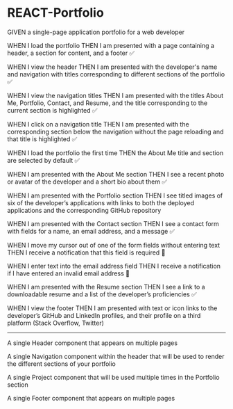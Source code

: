 # REACT-Portfolio


GIVEN a single-page application portfolio for a web developer

WHEN I load the portfolio
THEN I am presented with a page containing a header, a section for content, and a footer ✅

WHEN I view the header
THEN I am presented with the developer's name and navigation with titles corresponding to different sections of the portfolio ✅

WHEN I view the navigation titles
THEN I am presented with the titles About Me, Portfolio, Contact, and Resume, and the title corresponding to the current section is highlighted ✅

WHEN I click on a navigation title
THEN I am presented with the corresponding section below the navigation without the page reloading and that title is highlighted ✅

WHEN I load the portfolio the first time
THEN the About Me title and section are selected by default ✅

WHEN I am presented with the About Me section
THEN I see a recent photo or avatar of the developer and a short bio about them ✅

WHEN I am presented with the Portfolio section
THEN I see titled images of six of the developer’s applications with links to both the deployed applications and the corresponding GitHub repository

WHEN I am presented with the Contact section
THEN I see a contact form with fields for a name, an email address, and a message ✅

WHEN I move my cursor out of one of the form fields without entering text
THEN I receive a notification that this field is required 📌

WHEN I enter text into the email address field
THEN I receive a notification if I have entered an invalid email address 📌

WHEN I am presented with the Resume section
THEN I see a link to a downloadable resume and a list of the developer’s proficiencies ✅

WHEN I view the footer
THEN I am presented with text or icon links to the developer’s GitHub and LinkedIn profiles, and their profile on a third platform (Stack Overflow, Twitter) 








--------------------------------------------------------------------
A single Header component that appears on multiple pages

A single Navigation component within the header that will be used to render the different sections of your portfolio

A single Project component that will be used multiple times in the Portfolio section

A single Footer component that appears on multiple pages

